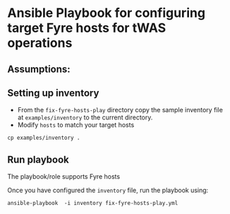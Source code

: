 # Ansible Playbook for configuring target Fyre hosts for tWAS operations

## Assumptions:


## Setting up inventory

- From the `fix-fyre-hosts-play` directory copy the sample inventory file at `examples/inventory` to the  current directory.
- Modify `hosts` to match your target hosts

```
cp examples/inventory .
```

## Run playbook

The playbook/role supports Fyre hosts


Once you have configured the `inventory` file, run the playbook using:

```
ansible-playbook  -i inventory fix-fyre-hosts-play.yml

```
